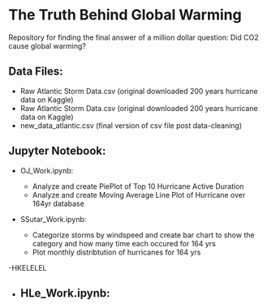 # The Truth Behind Global Warming
Repository for finding the final answer of a million dollar question: Did CO2 cause global warming?

## Data Files: 
- Raw Atlantic Storm Data.csv (original downloaded 200 years hurricane data on Kaggle)
- Raw Atlantic Storm Data.csv (original downloaded 200 years hurricane data on Kaggle)
- new_data_atlantic.csv (final version of csv file post data-cleaning)

## Jupyter Notebook:
- OJ_Work.ipynb:  
    - Analyze and create PiePlot of Top 10 Hurricane Active Duration
    - Analyze and create Moving Average Line Plot of Hurricane over 164yr database
    
 - SSutar_Work.ipynb:  
    - Categorize storms by windspeed and create bar chart to show the category and how many time each occured for 164 yrs
    - Plot monthly distribtution of hurricanes for 164 yrs
    
 -HKELELEL
    
 - HLe_Work.ipynb:
    -

